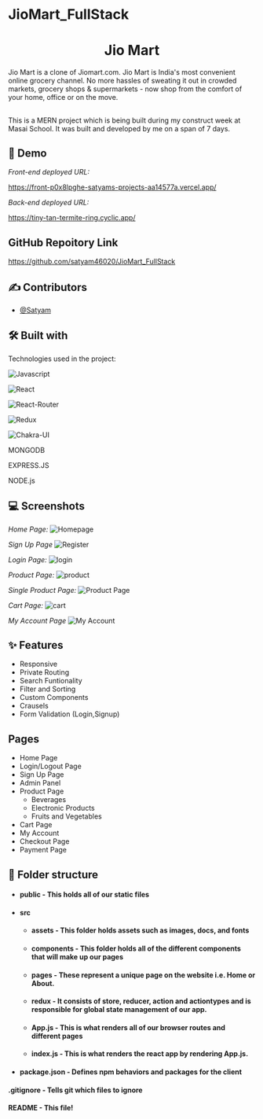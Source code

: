 # JioMart_FullStack<h1 align="center" id="title">Jio Mart</h1>
Jio Mart is a clone of Jiomart.com. Jio Mart is India's most convenient online grocery channel. No more hassles of sweating it out in crowded markets, grocery shops & supermarkets - now shop from the comfort of your home, office or on the move.


##  

This is a MERN project which is being built during my construct week at Masai School. It was built and developed by me on a span of 7 days.
       
## 🚀 Demo

*Front-end deployed URL:*

https://front-p0x8lpghe-satyams-projects-aa14577a.vercel.app/

*Back-end deployed URL:*

https://tiny-tan-termite-ring.cyclic.app/


## GitHub Repoitory Link


https://github.com/satyam46020/JioMart_FullStack



## ✍ Contributors

- [@Satyam](https://github.com/satyam46020)

## 🛠 Built with 

Technologies used in the project:

![Javascript](https://img.shields.io/badge/JavaScript-323330?style=for-the-badge&amp;logo=javascript&amp;logoColor=F7DF1E)

![React](https://img.shields.io/badge/React-20232A?style=for-the-badge&amp;logo=react&amp;logoColor=61DAFB)

![React-Router](https://img.shields.io/badge/React_Router-CA4245?style=for-the-badge&amp;logo=react-router&amp;logoColor=white)

![Redux](https://img.shields.io/badge/Redux-593D88?style=for-the-badge&amp;logo=redux&amp;logoColor=white)

![Chakra-UI](https://img.shields.io/badge/Chakra--UI-319795?style=for-the-badge&amp;logo=chakra-ui&amp;logoColor=white)

MONGODB

EXPRESS.JS

NODE.js



## 💻 Screenshots

*Home Page:*
![Homepage](https://drive.google.com/uc?id=10bhbmoWIvM7bIzmThZ12xiZI5B0rH7Be)

*Sign Up Page*
![Register](https://drive.google.com/uc?id=1DRKkaWWDKZKVuljxpWlAsqgLj_9h8MVg)


*Login Page:*
![login](https://drive.google.com/uc?id=1XPhkDgNK2Bm64MYYedd-v_ot44TnK1Uz)

*Product Page:*
![product](https://drive.google.com/uc?id=1WbLpHN0Z9fO2R3mP1XFIcBAC5ps1vHCA)

*Single Product Page:*
![Product Page](https://drive.google.com/uc?id=1Ye0kYm6bRXbHb7MS4sH11PQtcsrveBpQ)

*Cart Page:*
![cart](https://drive.google.com/uc?id=1wP2oAL7gPK255zjLoAwzNoVK9JsHhfj9)

*My Account Page*
![My Account](https://drive.google.com/uc?id=1t3iYbi3MZBq7aysg6yv_WzO3hA8HH3Fw)







## ✨ Features 

- Responsive
- Private Routing
- Search Funtionality
- Filter and Sorting
- Custom Components
- Crausels
- Form Validation (Login,Signup)


## Pages

- Home Page
- Login/Logout Page
- Sign Up Page
- Admin Panel 
- Product Page
    - Beverages
    - Electronic Products
    - Fruits and Vegetables
- Cart Page
- My Account
- Checkout Page
- Payment Page





##  📁 Folder structure
- #### public - This holds all of our static files
- #### src
    - #### assets - This folder holds assets such as images, docs, and fonts
    - #### components - This folder holds all of the different components that will make up our pages
    - #### pages - These represent a unique page on the website i.e. Home or About. 
    - #### redux - It consists of store, reducer, action and actiontypes and is responsible for global state management of our app.
    - #### App.js - This is what renders all of our browser routes and different pages
    - #### index.js - This is what renders the react app by rendering App.js.
- #### package.json - Defines npm behaviors and packages for the client

#### .gitignore - Tells git which files to ignore
#### README - This file!




